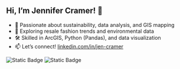 ## Hi, I’m Jennifer Cramer! 👋  
- 🌱 Passionate about sustainability, data analysis, and GIS mapping  
- 🔎 Exploring resale fashion trends and environmental data  
- 🛠️ Skilled in ArcGIS, Python (Pandas), and data visualization  
- 📫 Let’s connect! [linkedin.com/in/jen-cramer](https://www.linkedin.com/in/jen-cramer/)  


![Static Badge](https://img.shields.io/badge/linktr.ee-gray?style=flat&logo=linktree&link=https%3A%2F%2Flinktr.ee%2FJenCramer1)
<img alt="Static Badge" src="https://img.shields.io/badge/linktr.ee-gray?style=flat&logo=linktree&link=https%3A%2F%2Flinktr.ee%2FJenCramer1">
